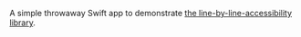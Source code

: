 A simple throwaway Swift app to demonstrate [the line-by-line-accessibility library](http://github.com/NYPL-Simplified/line-by-line-accessibility).
